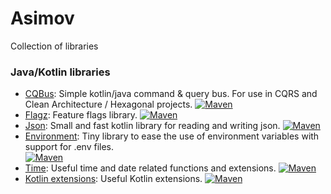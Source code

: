# Asimov
Collection of libraries



### Java/Kotlin libraries

- [CQBus](https://github.com/nbottarini/asimov-cqbus-kt): Simple kotlin/java command & query bus. For use in CQRS and Clean Architecture / Hexagonal projects.
  [![Maven](https://img.shields.io/maven-central/v/com.nbottarini/asimov-cqbus.svg)](https://search.maven.org/#search%7Cgav%7C1%7Cg%3A%22com.nbottarini%22%20AND%20a%3A%22asimov-cqbus%22)
- [Flagz](https://github.com/nbottarini/asimov-flagz-kt): Feature flags library. 
  [![Maven](https://img.shields.io/maven-central/v/com.nbottarini/asimov-flagz.svg)](https://search.maven.org/#search%7Cgav%7C1%7Cg%3A%22com.nbottarini%22%20AND%20a%3A%22asimov-flagz%22)
- [Json](https://github.com/nbottarini/asimov-json-kt): Small and fast kotlin library for reading and writing json. 
  [![Maven](https://img.shields.io/maven-central/v/com.nbottarini/asimov-json.svg)](https://search.maven.org/#search%7Cgav%7C1%7Cg%3A%22com.nbottarini%22%20AND%20a%3A%22asimov-json%22)
- [Environment](https://github.com/nbottarini/asimov-environment-kt): Tiny library to ease the use of environment variables with support for .env files.  
  [![Maven](https://img.shields.io/maven-central/v/com.nbottarini/asimov-environment.svg)](https://search.maven.org/#search%7Cgav%7C1%7Cg%3A%22com.nbottarini%22%20AND%20a%3A%22asimov-environment%22)
- [Time](https://github.com/nbottarini/asimov-time-kt): Useful time and date related functions and extensions. 
  [![Maven](https://img.shields.io/maven-central/v/com.nbottarini/asimov-time.svg)](https://search.maven.org/#search%7Cgav%7C1%7Cg%3A%22com.nbottarini%22%20AND%20a%3A%22asimov-time%22)
- [Kotlin extensions](https://github.com/nbottarini/asimov-kotlin-extensions): Useful Kotlin extensions. 
  [![Maven](https://img.shields.io/maven-central/v/com.nbottarini/asimov-kotlin-extensions.svg)](https://search.maven.org/#search%7Cgav%7C1%7Cg%3A%22com.nbottarini%22%20AND%20a%3A%22asimov-kotlin-extensions%22)